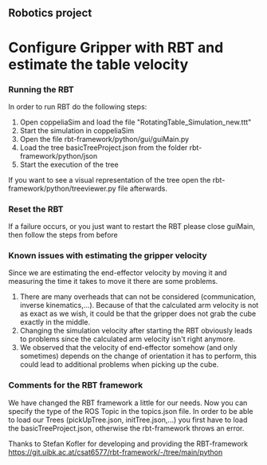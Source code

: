 ## Robotics project
# Configure Gripper with RBT and estimate the table velocity

### Running the RBT
In order to run RBT do the following steps:
1. Open coppeliaSim and load the file "RotatingTable_Simulation_new.ttt"
2. Start the simulation in coppeliaSim
3. Open the file rbt-framework/python/gui/guiMain.py
4. Load the tree basicTreeProject.json from the folder rbt-framework/python/json
5. Start the execution of the tree

If you want to see a visual representation of the tree open the rbt-framework/python/treeviewer.py file afterwards.

### Reset the RBT

If a failure occurs, or you just want to restart the RBT please close guiMain, then follow the steps from before

### Known issues with estimating the gripper velocity
Since we are estimating the end-effector velocity by moving it and measuring the time it takes to move it there are some problems.
1. There are many overheads that can not be considered (communication, inverse kinematics,...). Because of that the calculated arm velocity is not as exact as we wish, it could be that the gripper does not grab the cube exactly in the middle.
2. Changing the simulation velocity after starting the RBT obviously leads to problems since the calculated arm velocity isn't right anymore.
3. We observed that the velocity of end-effector somehow (and only sometimes) depends on the change of orientation it has to perform, this could lead to additional problems when picking up the cube.
### Comments for the RBT framework
We have changed the RBT framework a little for our needs. Now you can specify the type of the ROS Topic in the topics.json file.
In order to be able to load our Trees (pickUpTree.json, initTree.json,...) you first have to load the basicTreeProject.json, otherwise the rbt-framework throws an error.

Thanks to Stefan Kofler for developing and providing the RBT-framework
https://git.uibk.ac.at/csat6577/rbt-framework/-/tree/main/python


